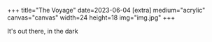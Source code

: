 +++
title="The Voyage"
date=2023-06-04
[extra]
medium="acrylic"
canvas="canvas"
width=24
height=18
img="img.jpg"
+++

It's out there, in the dark